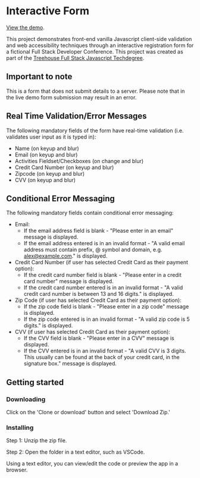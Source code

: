 # Interactive Form

[View the demo](http://alexhippo.github.io/interactive-form).

This project demonstrates front-end vanilla Javascript client-side validation and web accessibility techniques through an interactive registration form for a fictional Full Stack Developer Conference. This project was created as part of the [Treehouse Full Stack Javascript Techdegree](https://teamtreehouse.com/techdegree/full-stack-javascript).

## Important to note
This is a form that does not submit details to a server. Please note that in the live demo form submission may result in an error.

## Real Time Validation/Error Messages
The following mandatory fields of the form have real-time validation (i.e. validates user input as it is typed in):
- Name (on keyup and blur)
- Email (on keyup and blur)
- Activities Fieldset/Checkboxes (on change and blur)
- Credit Card Number (on keyup and blur)
- Zipcode (on keyup and blur)
- CVV (on keyup and blur)

## Conditional Error Messaging
The following mandatory fields contain conditional error messaging:
- Email:
  - If the email address field is blank - "Please enter in an email" message is displayed.
  - If the email address entered is in an invalid format - "A valid email address must contain prefix, @ symbol and domain, e.g. alex@example.com." is displayed.
- Credit Card Number (if user has selected Credit Card as their payment option):
  - If the credit card number field is blank - "Please enter in a credit card number" message is displayed.
  - If the credit card number entered is in an invalid format - "A valid credit card number is between 13 and 16 digits." is displayed.
- Zip Code (if user has selected Credit Card as their payment option):
  - If the zip code field is blank - "Please enter in a zip code" message is displayed.
  - If the zip code entered is in an invalid format - "A valid zip code is 5 digits." is displayed.
- CVV (if user has selected Credit Card as their payment option):
  - If the CVV field is blank - "Please enter in a CVV" message is displayed.
  - If the CVV entered is in an invalid format - "A valid CVV is 3 digits. This usually can be found at the back of your credit card, in the signature box." message is displayed.

## Getting started
### Downloading
Click on the 'Clone or download' button and select 'Download Zip.'

### Installing
Step 1: Unzip the zip file.

Step 2: Open the folder in a text editor, such as VSCode.

Using a text editor, you can view/edit the code or preview the app in a browser.

